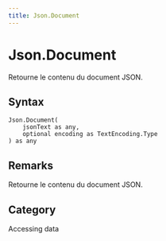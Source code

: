 ```yaml
---
title: Json.Document
---
```


# Json.Document


Retourne le contenu du document JSON.


## Syntax

```powerquery
Json.Document(
    jsonText as any,
    optional encoding as TextEncoding.Type
) as any
```


## Remarks

Retourne le contenu du document JSON.



## Category
Accessing data

